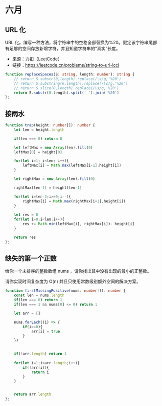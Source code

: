 # 六月
## URL 化
URL 化。编写一种方法，将字符串中的空格全部替换为%20。假定该字符串尾部有足够的空间存放新增字符，并且知道字符串的“真实”长度。

- 来源：力扣（LeetCode）
- 链接：https://leetcode.cn/problems/string-to-url-lcci
```ts
function replaceSpaces(S: string, length: number): string { 
    // return S.substr(0,length).replace(/\s/g,'%20')
    // return S.substring(0,length).replace(/\s/g,'%20')
    // return S.slice(0,length).replace(/\s/g,'%20')
    return S.substr(0,length).split(' ').join('%20')
};
```

## 接雨水
```ts
function trap(height: number[]): number {
    let len = height.length

    if(len === 0) return 0

    let leftMax = new Array(len).fill(0) 
    leftMax[0] = height[0]

    for(let i=1; i<len; i++){
        leftMax[i] = Math.max(leftMax[i-1],height[i])
    }

    let rightMax = new Array(len).fill(0)

    rightMax[len-1] = height[len-1]

    for(let i=len-2;i>=0;i--){
        rightMax[i] = Math.max(rightMax[i+1],height[i])
    }
    
    let res = 0
    for(let i=0;i<len;i++){
        res += Math.min(leftMax[i], rightMax[i])- height[i]
    }

    return res
};
```

## 缺失的第一个正数
给你一个未排序的整数数组 nums ，请你找出其中没有出现的最小的正整数。

请你实现时间复杂度为 O(n) 并且只使用常数级别额外空间的解决方案。
```ts
function firstMissingPositive(nums: number[]): number {
    const len = nums.length
    if(len === 0) return 1
    if(len === 1 && nums[0] <= 0) return 1

    let arr = []

    nums.forEach((i) => {
        if(i>=0){
            arr[i] = true
        }
    })
    

    if(!arr.length) return 1
 
    for(let i=1;i<arr.length;i++){
        if(!arr[i]){
            return i
        }
    }


    return arr.length
};
```